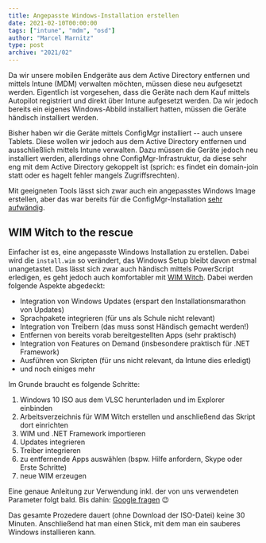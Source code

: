 ```yaml
---
title: Angepasste Windows-Installation erstellen
date: 2021-02-10T00:00:00
tags: ["intune", "mdm", "osd"]
author: "Marcel Marnitz"
type: post
archive: "2021/02"
---
```


Da wir unsere mobilen Endgeräte aus dem Active Directory entfernen und mittels Intune (MDM) verwalten möchten, müssen diese neu aufgesetzt werden. Eigentlich ist vorgesehen, dass die Geräte nach dem Kauf mittels Autopilot registriert und direkt über Intune aufgesetzt werden. Da wir jedoch bereits ein eigenes Windows-Abbild installiert hatten, müssen die Geräte händisch installiert werden.

<!--more-->

Bisher haben wir die Geräte mittels ConfigMgr installiert -- auch unsere Tablets. Diese wollen wir jedoch aus dem Active Directory entfernen und ausschließlich mittels Intune verwalten. Dazu müssen die Geräte jedoch neu installiert werden, allerdings ohne ConfigMgr-Infrastruktur, da diese sehr eng mit dem Active Directory gekoppelt ist (sprich: es findet ein domain-join statt oder es hagelt fehler mangels Zugriffsrechten). 

Mit geeigneten Tools lässt sich zwar auch ein angepasstes Windows Image erstellen, aber das war bereits für die ConfigMgr-Installation [sehr aufwändig](/tutorials/sccm/osd/manual-capture/).

## WIM Witch to the rescue

Einfacher ist es, eine angepasste Windows Installation zu erstellen. Dabei wird die `install.wim` so verändert, das Windows Setup bleibt davon erstmal unangetastet. Das lässt sich zwar auch händisch mittels PowerScript erledigen, es geht jedoch auch komfortabler mit [WIM Witch](https://www.powershellgallery.com/packages/WIMWitch). Dabei werden folgende Aspekte abgedeckt:

* Integration von Windows Updates (erspart den Installationsmarathon von Updates)
* Sprachpakete integrieren (für uns als Schule nicht relevant)
* Integration von Treibern (das muss sonst Händisch gemacht werden!)
* Entfernen von bereits vorab bereitgestellten Apps (sehr praktisch)
* Integration von Features on Demand (insbesondere praktisch für .NET Framework)
* Ausführen von Skripten (für uns nicht relevant, da Intune dies erledigt)
* und noch einiges mehr

Im Grunde braucht es folgende Schritte:

1. Windows 10 ISO aus dem VLSC herunterladen und im Explorer einbinden
2. Arbeitsverzeichnis für WIM Witch erstellen und anschließend das Skript dort einrichten
3. WIM und .NET Framework importieren
4. Updates integrieren
5. Treiber integrieren
6. zu entfernende Apps auswählen (bspw. Hilfe anfordern, Skype oder Erste Schritte)
7. neue WIM erzeugen

Eine genaue Anleitung zur Verwendung inkl. der von uns verwendeten Parameter folgt bald. Bis dahin: [Google fragen](https://www.google.com/search?q=wimwitch) :wink:

Das gesamte Prozedere dauert (ohne Download der ISO-Datei) keine 30 Minuten. Anschließend hat man einen Stick, mit dem man ein sauberes Windows installieren kann.